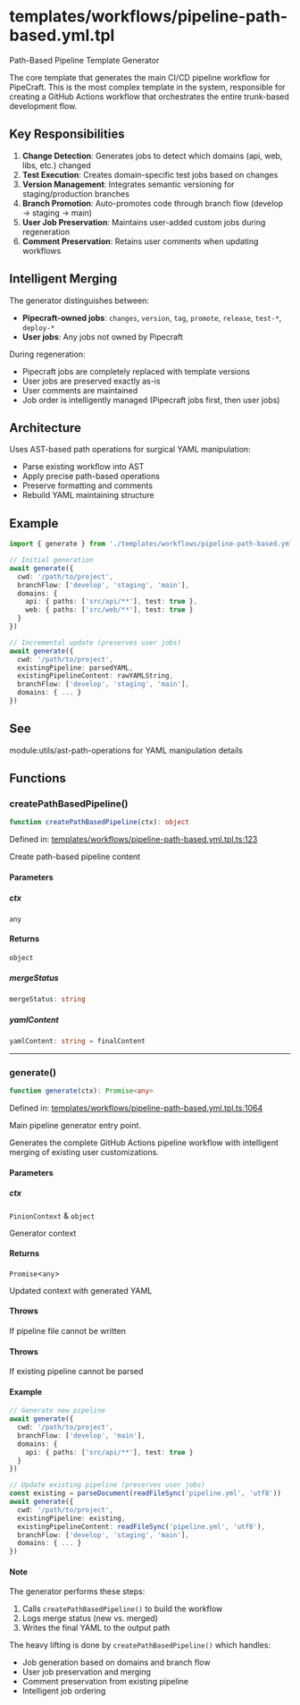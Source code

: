 # templates/workflows/pipeline-path-based.yml.tpl

Path-Based Pipeline Template Generator

The core template that generates the main CI/CD pipeline workflow for PipeCraft.
This is the most complex template in the system, responsible for creating a
GitHub Actions workflow that orchestrates the entire trunk-based development flow.

## Key Responsibilities

1. **Change Detection**: Generates jobs to detect which domains (api, web, libs, etc.) changed
2. **Test Execution**: Creates domain-specific test jobs based on changes
3. **Version Management**: Integrates semantic versioning for staging/production branches
4. **Branch Promotion**: Auto-promotes code through branch flow (develop → staging → main)
5. **User Job Preservation**: Maintains user-added custom jobs during regeneration
6. **Comment Preservation**: Retains user comments when updating workflows

## Intelligent Merging

The generator distinguishes between:

- **Pipecraft-owned jobs**: `changes`, `version`, `tag`, `promote`, `release`, `test-*`, `deploy-*`
- **User jobs**: Any jobs not owned by Pipecraft

During regeneration:

- Pipecraft jobs are completely replaced with template versions
- User jobs are preserved exactly as-is
- User comments are maintained
- Job order is intelligently managed (Pipecraft jobs first, then user jobs)

## Architecture

Uses AST-based path operations for surgical YAML manipulation:

- Parse existing workflow into AST
- Apply precise path-based operations
- Preserve formatting and comments
- Rebuild YAML maintaining structure

## Example

```typescript
import { generate } from './templates/workflows/pipeline-path-based.yml.tpl.js'

// Initial generation
await generate({
  cwd: '/path/to/project',
  branchFlow: ['develop', 'staging', 'main'],
  domains: {
    api: { paths: ['src/api/**'], test: true },
    web: { paths: ['src/web/**'], test: true }
  }
})

// Incremental update (preserves user jobs)
await generate({
  cwd: '/path/to/project',
  existingPipeline: parsedYAML,
  existingPipelineContent: rawYAMLString,
  branchFlow: ['develop', 'staging', 'main'],
  domains: { ... }
})
```

## See

module:utils/ast-path-operations for YAML manipulation details

## Functions

### createPathBasedPipeline()

```ts
function createPathBasedPipeline(ctx): object
```

Defined in: [templates/workflows/pipeline-path-based.yml.tpl.ts:123](https://github.com/jamesvillarrubia/pipecraft/blob/4c8257c45ffc880272b225e3f335e5026e96be2e/src/templates/workflows/pipeline-path-based.yml.tpl.ts#L123)

Create path-based pipeline content

#### Parameters

##### ctx

`any`

#### Returns

`object`

##### mergeStatus

```ts
mergeStatus: string
```

##### yamlContent

```ts
yamlContent: string = finalContent
```

---

### generate()

```ts
function generate(ctx): Promise<any>
```

Defined in: [templates/workflows/pipeline-path-based.yml.tpl.ts:1064](https://github.com/jamesvillarrubia/pipecraft/blob/4c8257c45ffc880272b225e3f335e5026e96be2e/src/templates/workflows/pipeline-path-based.yml.tpl.ts#L1064)

Main pipeline generator entry point.

Generates the complete GitHub Actions pipeline workflow with intelligent
merging of existing user customizations.

#### Parameters

##### ctx

`PinionContext` & `object`

Generator context

#### Returns

`Promise`\<`any`\>

Updated context with generated YAML

#### Throws

If pipeline file cannot be written

#### Throws

If existing pipeline cannot be parsed

#### Example

```typescript
// Generate new pipeline
await generate({
  cwd: '/path/to/project',
  branchFlow: ['develop', 'main'],
  domains: {
    api: { paths: ['src/api/**'], test: true }
  }
})

// Update existing pipeline (preserves user jobs)
const existing = parseDocument(readFileSync('pipeline.yml', 'utf8'))
await generate({
  cwd: '/path/to/project',
  existingPipeline: existing,
  existingPipelineContent: readFileSync('pipeline.yml', 'utf8'),
  branchFlow: ['develop', 'staging', 'main'],
  domains: { ... }
})
```

#### Note

The generator performs these steps:

1. Calls `createPathBasedPipeline()` to build the workflow
2. Logs merge status (new vs. merged)
3. Writes the final YAML to the output path

The heavy lifting is done by `createPathBasedPipeline()` which handles:

- Job generation based on domains and branch flow
- User job preservation and merging
- Comment preservation from existing pipeline
- Intelligent job ordering
